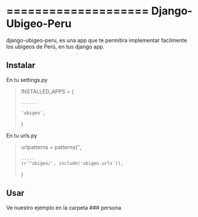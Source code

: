 ====================
Django-Ubigeo-Peru
====================

django-ubigeo-peru, es una app que te permitira implementar facilmente 
los ubigeos de Perú, en tus django app.

Instalar
-------

En tu settings.py

>
> INSTALLED_APPS = ( 
>
>     ......    
>
>     'ubigeo',
>
>)
>


En tu urls.py

> 
> urlpatterns = patterns('',
>  
>     .....
>     (r'^ubigeo/', include('ubigeo.urls')),
>
>)  
>

Usar
----
Ve nuestro ejemplo en la carpeta ### persona
